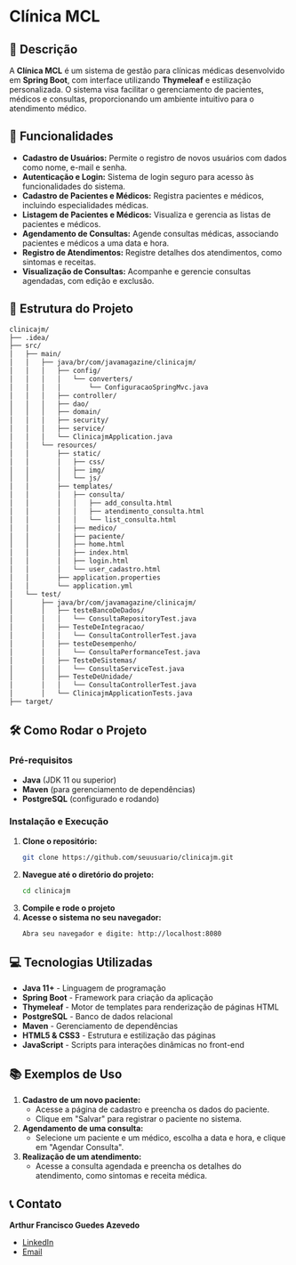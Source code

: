 # Clínica MCL

## 📝 Descrição
A **Clínica MCL** é um sistema de gestão para clínicas médicas desenvolvido em **Spring Boot**, com interface utilizando **Thymeleaf** e estilização personalizada. O sistema visa facilitar o gerenciamento de pacientes, médicos e consultas, proporcionando um ambiente intuitivo para o atendimento médico.

## 🚀 Funcionalidades
- **Cadastro de Usuários:** Permite o registro de novos usuários com dados como nome, e-mail e senha.
- **Autenticação e Login:** Sistema de login seguro para acesso às funcionalidades do sistema.
- **Cadastro de Pacientes e Médicos:** Registra pacientes e médicos, incluindo especialidades médicas.
- **Listagem de Pacientes e Médicos:** Visualiza e gerencia as listas de pacientes e médicos.
- **Agendamento de Consultas:** Agende consultas médicas, associando pacientes e médicos a uma data e hora.
- **Registro de Atendimentos:** Registre detalhes dos atendimentos, como sintomas e receitas.
- **Visualização de Consultas:** Acompanhe e gerencie consultas agendadas, com edição e exclusão.

## 📂 Estrutura do Projeto
```bash
clinicajm/
├── .idea/
├── src/
│   ├── main/
│   │   ├── java/br/com/javamagazine/clinicajm/
│   │   │   ├── config/
│   │   │   │   └── converters/
│   │   │   │       └── ConfiguracaoSpringMvc.java
│   │   │   ├── controller/
│   │   │   ├── dao/
│   │   │   ├── domain/
│   │   │   ├── security/
│   │   │   ├── service/
│   │   │   └── ClinicajmApplication.java
│   │   └── resources/
│   │       ├── static/
│   │       │   ├── css/
│   │       │   ├── img/
│   │       │   └── js/
│   │       ├── templates/
│   │       │   ├── consulta/
│   │       │   │   ├── add_consulta.html
│   │       │   │   ├── atendimento_consulta.html
│   │       │   │   └── list_consulta.html
│   │       │   ├── medico/
│   │       │   ├── paciente/
│   │       │   ├── home.html
│   │       │   ├── index.html
│   │       │   ├── login.html
│   │       │   └── user_cadastro.html
│   │       ├── application.properties
│   │       └── application.yml
│   └── test/
│       ├── java/br/com/javamagazine/clinicajm/
│       │   ├── testeBancoDeDados/
│       │   │   └── ConsultaRepositoryTest.java
│       │   ├── TesteDeIntegracao/
│       │   │   └── ConsultaControllerTest.java
│       │   ├── testeDesempenho/
│       │   │   └── ConsultaPerformanceTest.java
│       │   ├── TesteDeSistemas/
│       │   │   └── ConsultaServiceTest.java
│       │   ├── TesteDeUnidade/
│       │   │   └── ConsultaControllerTest.java
│       │   └── ClinicajmApplicationTests.java
├── target/
```
## 🛠️ Como Rodar o Projeto

### Pré-requisitos
- **Java** (JDK 11 ou superior)
- **Maven** (para gerenciamento de dependências)
- **PostgreSQL** (configurado e rodando)

### Instalação e Execução
1. **Clone o repositório:**
   ```bash
   git clone https://github.com/seuusuario/clinicajm.git
   ```
2. **Navegue até o diretório do projeto:**
   ```bash
   cd clinicajm
   ```
3. **Compile e rode o projeto**
4. **Acesse o sistema no seu navegador:**
   ```bash
   Abra seu navegador e digite: http://localhost:8080
   ```
## 💻 Tecnologias Utilizadas
- **Java 11+** - Linguagem de programação
- **Spring Boot** - Framework para criação da aplicação
- **Thymeleaf** - Motor de templates para renderização de páginas HTML
- **PostgreSQL** - Banco de dados relacional
- **Maven** - Gerenciamento de dependências
- **HTML5 & CSS3** - Estrutura e estilização das páginas
- **JavaScript** - Scripts para interações dinâmicas no front-end

## 📚 Exemplos de Uso
1. **Cadastro de um novo paciente:**
   - Acesse a página de cadastro e preencha os dados do paciente.
   - Clique em "Salvar" para registrar o paciente no sistema.
2. **Agendamento de uma consulta:**
   - Selecione um paciente e um médico, escolha a data e hora, e clique em "Agendar Consulta".
3. **Realização de um atendimento:**
   - Acesse a consulta agendada e preencha os detalhes do atendimento, como sintomas e receita médica.

## 📞 Contato
**Arthur Francisco Guedes Azevedo**

- [LinkedIn](https://www.linkedin.com/in/arthur-azevedo-desenvolvedor/)
- [Email](mailto:arthurfranciscoazevedo@gmail.com)
